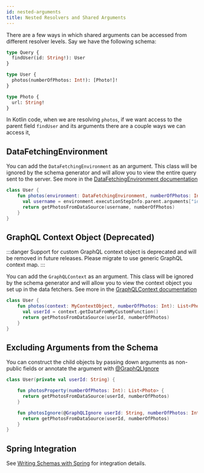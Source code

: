 ```yaml
---
id: nested-arguments
title: Nested Resolvers and Shared Arguments
---
```

There are a few ways in which shared arguments can be accessed from different resolver levels. Say we have the following schema:

```graphql
type Query {
  findUser(id: String!): User
}

type User {
  photos(numberOfPhotos: Int!): [Photo!]!
}

type Photo {
  url: String!
}
```

In Kotlin code, when we are resolving  `photos`, if we want access to the parent field `findUser` and its arguments there
are a couple ways we can access it,

## DataFetchingEnvironment

You can add the `DataFetchingEnvironment` as an argument. This class will be ignored by the schema generator and will allow
you to view the entire query sent to the server. See more in the [DataFetchingEnvironment documentation](../execution/data-fetching-environment.md)

```kotlin
class User {
    fun photos(environment: DataFetchingEnvironment, numberOfPhotos: Int): List<Photo> {
      val username = environment.executionStepInfo.parent.arguments["id"]
      return getPhotosFromDataSource(username, numberOfPhotos)
    }
}
```

## GraphQL Context Object (Deprecated)

:::danger
Support for custom GraphQL context object is deprecated and will be removed in future releases. Please migrate to use
generic GraphQL context map.
:::

You can add the `GraphQLContext` as an argument. This class will be ignored by the schema generator and will allow you to
view the context object you set up in the data fetchers. See more in the [GraphQLContext documentation](../execution/contextual-data.md)

```kotlin
class User {
    fun photos(context: MyContextObject, numberOfPhotos: Int): List<Photo> {
      val userId = context.getDataFromMyCustomFunction()
      return getPhotosFromDataSource(userId, numberOfPhotos)
    }
}
```

## Excluding Arguments from the Schema

You can construct the child objects by passing down arguments as non-public fields or annotate the argument with [@GraphQLIgnore](../customizing-schemas/excluding-fields.md)

```kotlin
class User(private val userId: String) {

    fun photosProperty(numberOfPhotos: Int): List<Photo> {
      return getPhotosFromDataSource(userId, numberOfPhotos)
    }

    fun photosIgnore(@GraphQLIgnore userId: String, numberOfPhotos: Int): List<Photo> {
      return getPhotosFromDataSource(userId, numberOfPhotos)
    }
}
```

## Spring Integration

See [Writing Schemas with Spring](../../server/spring-server/spring-schema.md) for integration details.

